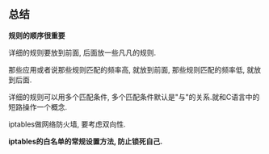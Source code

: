 ## 总结

**规则的顺序很重要**

详细的规则要放到前面, 后面放一些凡凡的规则.

那些应用或者说那些规则匹配的频率高, 就放到前面, 那些规则匹配的频率低, 就放到后面.

详细的规则可以用多个匹配条件, 多个匹配条件默认是"与"的关系.就和C语言中的短路操作一个概念.

iptables做网络防火墙, 要考虑双向性.

**iptables的白名单的常规设置方法, 防止锁死自己.**
